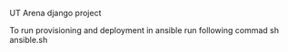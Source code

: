UT Arena django project

To run provisioning and deployment in ansible run following commad
sh ansible.sh